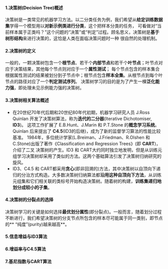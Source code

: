 #### 1.决策树(Decision Tree)概述
决策树是一类常见的机器学习方法。以二分类任务为例，我们希望从**给定训练数据集**学得一个模型用以**对新示例类进行分类**，这个把样本分类的任务，
可看做对“当前样本属于正类吗？”这个问题的“决策”或“判定”过程。顾名思义，决策树是**基于树形结构**来进行决策的，这恰是人类在面临决策问题时一种
很自然的处理机制。

#### 2.决策树的定义
一般的，一颗决策树包含一个**根节点**、若干个**内部节点**和若干个**叶节点**；叶节点对应于决策结果，其他每个节点则对应于一个**属性测试**；
每个节点包含的样本集合根据属性测试的结果被划分到子节点中；根节点包含**样本全集**。从根节点到每个叶节点的路径对应了一个**判定测试序列**。
决策树学习的目的是为了产生一棵**泛化能力强**，即处理未见示例能力强的决策树。

#### 3.决策树相关算法概述
* 在20世纪70年代后期和20世纪80年代初期，机器学习研究人员 J.Ross Quinlan 开发了决策树算法，称为**迭代的二分器**(Iterative Dichotomiser, **ID3**)。
这项工作扩展了 E.B.Hunt、J.Marin 和 P.T.Stone 的**概念学习系统**。Quinlan 后来提出了 **C4.5**(ID3的后继)，成为了新的监督学习算法的性能比较基准。
1984年，多位统计学家(L.Breiman、J.Friedman、R.Olshen 和 C.Stone)出版了著作《Classification and Regression Trees》(即 **CART**)，介绍了二叉
决策树的产生。ID3 和 CART大约同时独立地发明，但是从训练元组学习决策树却采用了类似的方法。这两个基础算法引发了决策树归纳研究的旋风。
* ID3、C4.5 和 CART都采用**贪心**(即非回溯的)方法，其中决策树以自顶向下递归的分治方式构造。大多数决策树归纳算法都**沿用这种自顶向下方法**，从训练
元组集和它们相关联的类标号开始构造决策树。随着树的构建，**训练集递归地划分成较小的子集**。

#### 4.决策树的分裂点的选择
决策树学习的关键是如何选择**最优划分属性**(即分裂点)。一般而言，随着划分过程不断进行，我们希望决策树的分支节点所包含的样本尽可能属于同一类别，即节点
的** “纯度”(purity)越来越高**。

#### 5.信息增益与ID3算法

#### 6.增益率与C4.5算法

#### 7.基尼指数与CART算法






